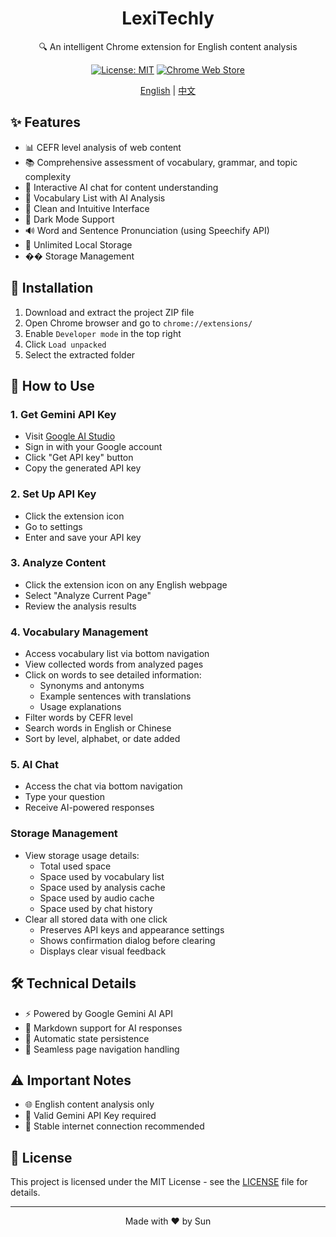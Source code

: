 <div align="center">

# LexiTechly

🔍 An intelligent Chrome extension for English content analysis

[![License: MIT](https://img.shields.io/badge/License-MIT-blue.svg)](LICENSE)
[![Chrome Web Store](https://img.shields.io/badge/Chrome-Extension-green.svg)](https://chrome.google.com/webstore)

[English](README.md) | [中文](README_ZH.md)

</div>

## ✨ Features

- 📊 CEFR level analysis of web content
- 📚 Comprehensive assessment of vocabulary, grammar, and topic complexity
- 💬 Interactive AI chat for content understanding
- 📝 Vocabulary List with AI Analysis
- 🎯 Clean and Intuitive Interface
- 🌙 Dark Mode Support
- 🔊 Word and Sentence Pronunciation (using Speechify API)
- 💾 Unlimited Local Storage
- �� Storage Management

## 🚀 Installation

1. Download and extract the project ZIP file
2. Open Chrome browser and go to `chrome://extensions/`
3. Enable `Developer mode` in the top right
4. Click `Load unpacked`
5. Select the extracted folder

## 📖 How to Use

### 1. Get Gemini API Key
- Visit [Google AI Studio](https://makersuite.google.com/app/apikey)
- Sign in with your Google account
- Click "Get API key" button
- Copy the generated API key

### 2. Set Up API Key
- Click the extension icon
- Go to settings
- Enter and save your API key

### 3. Analyze Content
- Click the extension icon on any English webpage
- Select "Analyze Current Page"
- Review the analysis results

### 4. Vocabulary Management
- Access vocabulary list via bottom navigation
- View collected words from analyzed pages
- Click on words to see detailed information:
  - Synonyms and antonyms
  - Example sentences with translations
  - Usage explanations
- Filter words by CEFR level
- Search words in English or Chinese
- Sort by level, alphabet, or date added

### 5. AI Chat
- Access the chat via bottom navigation
- Type your question
- Receive AI-powered responses

### Storage Management

- View storage usage details:
  - Total used space
  - Space used by vocabulary list
  - Space used by analysis cache
  - Space used by audio cache
  - Space used by chat history
- Clear all stored data with one click
  - Preserves API keys and appearance settings
  - Shows confirmation dialog before clearing
  - Displays clear visual feedback

## 🛠️ Technical Details

- ⚡ Powered by Google Gemini AI API
- 📝 Markdown support for AI responses
- 💾 Automatic state persistence
- 🔄 Seamless page navigation handling

## ⚠️ Important Notes

- 🌐 English content analysis only
- 🔑 Valid Gemini API Key required
- 🌟 Stable internet connection recommended

## 📄 License

This project is licensed under the MIT License - see the [LICENSE](LICENSE) file for details.

---

<div align="center">
Made with ❤️ by Sun
</div> 